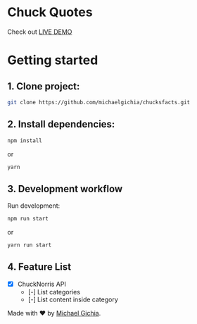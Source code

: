 # Chuck Quotes

Check out [LIVE DEMO](https://example.com/)

# Getting started

## 1. Clone project:

```sh
git clone https://github.com/michaelgichia/chucksfacts.git
```
## 2. Install dependencies:

```sh
npm install
```
or 
```sh
yarn
```
## 3. Development workflow

Run development:

```sh
npm run start
```
or 
```sh
yarn run start
```

## 4. Feature List

- [x] ChuckNorris API
    - [-] List categories
    - [-] List content inside category

Made with ♥ by [Michael Gichia](https://github.com/michaelgichia/).
